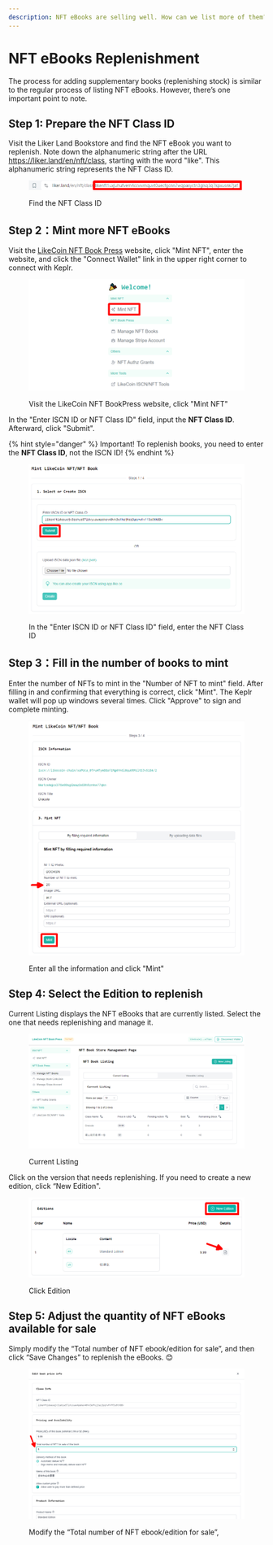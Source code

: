 ```yaml
---
description: NFT eBooks are selling well. How can we list more of them?
---
```


# NFT eBooks Replenishment

The process for adding supplementary books (replenishing stock) is similar to the regular process of listing NFT eBooks. However, there’s one important point to note.

## Step 1: Prepare the NFT Class ID <a href="#mint-nft-book" id="mint-nft-book"></a>

Visit the Liker Land Bookstore and find the NFT eBook you want to replenish. Note down the alphanumeric string after the URL https://liker.land/en/nft/class, starting with the word "like". This alphanumeric string represents the NFT Class ID.

<figure><img src="../../.gitbook/assets/Add Books 1-en.png" alt=""><figcaption><p>Find the NFT Class ID</p></figcaption></figure>

## Step 2：Mint more NFT eBooks <a href="#mint-nft-book" id="mint-nft-book"></a>

Visit the [LikeCoin NFT Book Press](https://likecoin.github.io/nft-book-press/) website, click "Mint NFT", enter the website, and click the "Connect Wallet" link in the upper right corner to connect with Keplr.

<figure><img src="../../.gitbook/assets/NFT Book Press 16.png" alt=""><figcaption><p>Visit the LikeCoin NFT BookPress website, click "Mint NFT"</p></figcaption></figure>



In the "Enter ISCN ID or NFT Class ID" field, input the **NFT Class ID**. Afterward, click "Submit".

{% hint style="danger" %}
Important! To replenish books, you need to enter the **NFT Class ID**, not the ISCN ID!
{% endhint %}

<figure><img src="../../.gitbook/assets/Add Books 2.png" alt=""><figcaption><p>In the "Enter ISCN ID or NFT Class ID" field, enter the NFT Class ID</p></figcaption></figure>

## Step 3：Fill in the number of books to mint <a href="#mint-nft-book" id="mint-nft-book"></a>

Enter the number of NFTs to mint in the "Number of NFT to mint" field. After filling in and confirming that everything is correct, click "Mint". The Keplr wallet will pop up windows several times. Click "Approve" to sign and complete minting.

<figure><img src="../../.gitbook/assets/Add Books 3.png" alt=""><figcaption><p>Enter all the information and click "Mint"</p></figcaption></figure>

## Step 4: Select the Edition to replenish <a href="#mint-nft-book" id="mint-nft-book"></a>

Current Listing displays the NFT eBooks that are currently listed. Select the one that needs replenishing and manage it.

<figure><img src="../../.gitbook/assets/Manage NFT Books 1.png" alt=""><figcaption><p>Current Listing</p></figcaption></figure>

Click on the version that needs replenishing. If you need to create a new edition, click “New Edition".

<figure><img src="../../.gitbook/assets/Add Books 4.png" alt=""><figcaption><p>Click Edition</p></figcaption></figure>

## Step 5: Adjust the quantity of NFT eBooks available for sale <a href="#mint-nft-book" id="mint-nft-book"></a>

Simply modify the “Total number of NFT ebook/edition for sale”, and then click “Save Changes” to replenish the eBooks. 😊

<figure><img src="../../.gitbook/assets/Add Books 5.png" alt=""><figcaption><p>Modify the “Total number of NFT ebook/edition for sale”,</p></figcaption></figure>
